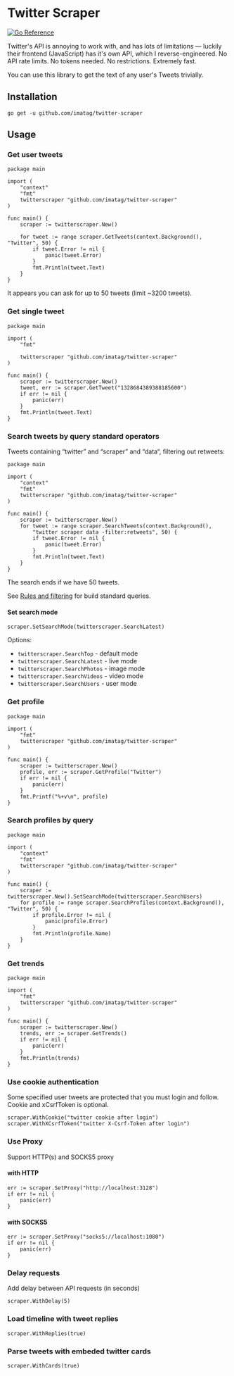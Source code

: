 # Twitter Scraper

[![Go Reference](https://pkg.go.dev/badge/github.com/imatag/twitter-scraper.svg)](https://pkg.go.dev/github.com/imatag/twitter-scraper)

Twitter's API is annoying to work with, and has lots of limitations —
luckily their frontend (JavaScript) has it's own API, which I reverse-engineered.
No API rate limits. No tokens needed. No restrictions. Extremely fast.

You can use this library to get the text of any user's Tweets trivially.

## Installation

```shell
go get -u github.com/imatag/twitter-scraper
```

## Usage

### Get user tweets

```golang
package main

import (
    "context"
    "fmt"
    twitterscraper "github.com/imatag/twitter-scraper"
)

func main() {
    scraper := twitterscraper.New()

    for tweet := range scraper.GetTweets(context.Background(), "Twitter", 50) {
        if tweet.Error != nil {
            panic(tweet.Error)
        }
        fmt.Println(tweet.Text)
    }
}
```

It appears you can ask for up to 50 tweets (limit ~3200 tweets).

### Get single tweet

```golang
package main

import (
    "fmt"

    twitterscraper "github.com/imatag/twitter-scraper"
)

func main() {
    scraper := twitterscraper.New()
    tweet, err := scraper.GetTweet("1328684389388185600")
    if err != nil {
        panic(err)
    }
    fmt.Println(tweet.Text)
}
```

### Search tweets by query standard operators

Tweets containing “twitter” and “scraper” and “data“, filtering out retweets:

```golang
package main

import (
    "context"
    "fmt"
    twitterscraper "github.com/imatag/twitter-scraper"
)

func main() {
    scraper := twitterscraper.New()
    for tweet := range scraper.SearchTweets(context.Background(),
        "twitter scraper data -filter:retweets", 50) {
        if tweet.Error != nil {
            panic(tweet.Error)
        }
        fmt.Println(tweet.Text)
    }
}
```

The search ends if we have 50 tweets.

See [Rules and filtering](https://developer.twitter.com/en/docs/tweets/rules-and-filtering/overview/standard-operators) for build standard queries.


#### Set search mode

```golang
scraper.SetSearchMode(twitterscraper.SearchLatest)
```

Options:

* `twitterscraper.SearchTop` - default mode
* `twitterscraper.SearchLatest` - live mode
* `twitterscraper.SearchPhotos` - image mode
* `twitterscraper.SearchVideos` - video mode
* `twitterscraper.SearchUsers` - user mode

### Get profile

```golang
package main

import (
    "fmt"
    twitterscraper "github.com/imatag/twitter-scraper"
)

func main() {
    scraper := twitterscraper.New()
    profile, err := scraper.GetProfile("Twitter")
    if err != nil {
        panic(err)
    }
    fmt.Printf("%+v\n", profile)
}
```

### Search profiles by query

```golang
package main

import (
    "context"
    "fmt"
    twitterscraper "github.com/imatag/twitter-scraper"
)

func main() {
    scraper := twitterscraper.New().SetSearchMode(twitterscraper.SearchUsers)
    for profile := range scraper.SearchProfiles(context.Background(), "Twitter", 50) {
        if profile.Error != nil {
            panic(profile.Error)
        }
        fmt.Println(profile.Name)
    }
}
```

### Get trends

```golang
package main

import (
    "fmt"
    twitterscraper "github.com/imatag/twitter-scraper"
)

func main() {
    scraper := twitterscraper.New()
    trends, err := scraper.GetTrends()
    if err != nil {
        panic(err)
    }
    fmt.Println(trends)
}
```

### Use cookie authentication

Some specified user tweets are protected that you must login and follow.
Cookie and xCsrfToken is optional.

```golang
scraper.WithCookie("twitter cookie after login")
scraper.WithXCsrfToken("twitter X-Csrf-Token after login")
```

### Use Proxy

Support HTTP(s) and SOCKS5 proxy

#### with HTTP

```golang
err := scraper.SetProxy("http://localhost:3128")
if err != nil {
    panic(err)
}
```

#### with SOCKS5

```golang
err := scraper.SetProxy("socks5://localhost:1080")
if err != nil {
    panic(err)
}
```

### Delay requests

Add delay between API requests (in seconds)

```golang
scraper.WithDelay(5)
```

### Load timeline with tweet replies

```golang
scraper.WithReplies(true)
```

### Parse tweets with embeded twitter cards

```golang
scraper.WithCards(true)
```
